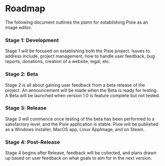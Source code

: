 # Roadmap

The following document outlines the plann for establishing Pixie as an image editor.

### Stage 1: Development

Stage 1 will be focused on establishing both the Pixie project.
Issues to address include, project management, how to handle user feedback, bug reports, donations, creation of a website, legal, etc.

### Stage 2: Beta

Stage 2 is all about gaining user feedback from a beta release of the project. An announcement will be made when the Beta is ready for testing.
A Beta will be launched when version 1.0 is feature complete but not tested.

### Stage 3: Release

Stage 3 will commence once testing of the beta has been performed to a satisfactory level, and the Pixie application is stable.
Pixie will be published as a Windows installer, MacOS app, Linux AppImage, and on Steam.

### Stage 4: Post-Release

Stage 4 begins after Release, feedback will be collected, and plans drawn up based on user feedback on what goals to aim for in the next version.

